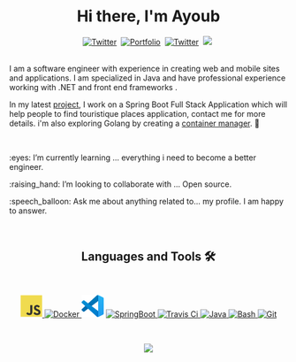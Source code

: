 <p>
  <h1 align="center"><b>Hi there, I'm Ayoub </b> </h1>
</p>
<p align="center">
<a href="https://linkedin.com/in/aitdahmane"><img src="https://img.shields.io/badge/LinkedIn-0077B5?style=for-the-badge&logo=linkedin&logoColor=white" alt="Twitter" /></a>&nbsp;
<a href="https://aitdahmane.com/"><img src="https://img.shields.io/badge/-PORTFOLIO-%23ff69b4&?style=for-the-badge&?color=ff69b4" alt="Portfolio" /></a>&nbsp;
<a href="https://twitter.com/aitdahmane_"><img src="https://img.shields.io/badge/Twitter-1DA1F2?style=for-the-badge&logo=twitter&logoColor=white" alt="Twitter" /></a>&nbsp;
 <a href="mailto:ayoub@aitdahmane.com"><img src="https://img.shields.io/badge/Gmail-D14836?style=for-the-badge&logo=gmail&logoColor=white"></a>&nbsp;
<br />
<br />
</p>
<p>I am a software engineer with experience in creating web and mobile sites and applications. I am specialized in Java and have professional experience working with .NET and front end frameworks . </p>
  <p>In my latest <a href="https://github.com/aitdahmane/recruiter-system">project</a>, I work on a Spring Boot Full Stack Application which will help people to find touristique places application, contact me for more details. i'm also exploring Golang by creating a <a href="https://github.com/aitdahmane/go-container">container manager</a>.</a> 🥳</p>
<br />
<p>:eyes: I’m currently learning ... everything i need to become a better engineer.</p>
<p>:raising_hand: I’m looking to collaborate with ... Open source.</p>
<p>:speech_balloon: Ask me about anything related to... my profile. I am happy to answer.</p>

<br />

<p>
<h2 align="center"> Languages and Tools 🛠</h2>
</p>
<br />
<p align="center">
<a href="https://developer.mozilla.org/en-US/docs/Web/JavaScript" target="_blank"> <img src="https://raw.githubusercontent.com/devicons/devicon/master/icons/javascript/javascript-original.svg" alt="javascript" width="40" height="40"/> </a>
<a href="https://Docker.com/" target="_blank"> <img src="https://www.vectorlogo.zone/logos/docker/docker-icon.svg" alt="Docker" width="40" height="40"/> </a>
<a href="https://code.visualstudio.com/" target="_blank"><img alt="Visual Studio Code" width="40px" src="https://raw.githubusercontent.com/github/explore/80688e429a7d4ef2fca1e82350fe8e3517d3494d/topics/visual-studio-code/visual-studio-code.png" /></a>
<a href="https://SpringBoot.com/" target="_blank"> <img src="https://www.vectorlogo.zone/logos/springio/springio-icon.svg" alt="SpringBoot" width="40" height="40"/> </a>  
<a href="https://www.jenkins.io/" target="_blank"> <img src="https://www.vectorlogo.zone/logos/jenkins/jenkins-icon.svg" alt="Travis Ci" width="40" height="40"/> </a>
  <a href="https://java.com/" target="_blank"> <img src="https://www.vectorlogo.zone/logos/java/java-icon.svg" alt="Java" width="40" height="40"/> </a>
    <a href="https://en.wikipedia.org/wiki/Bash_(Unix_shell)" target="_blank"> <img src="https://www.vectorlogo.zone/logos/gnu_bash/gnu_bash-icon.svg" alt="Bash" width="40" height="40"/> </a>
  <a href="https://git-scm.com/" target="_blank"> <img alt="Git" width="40px" src="https://raw.githubusercontent.com/jmnote/z-icons/master/svg/git.svg" />
  </a>
</p>
<br />
<p align="center">
<img src="https://github-readme-stats.vercel.app/api?username=aitdahmane&theme=radical&show_icons=true" width="410"/>
</p>
